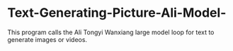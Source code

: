 # Text-Generating-Picture-Ali-Model-
This program calls the Ali Tongyi Wanxiang large model loop for text to generate images or videos.
